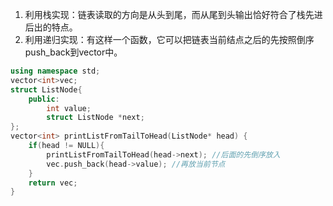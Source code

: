 1. 利用栈实现：链表读取的方向是从头到尾，而从尾到头输出恰好符合了栈先进后出的特点。
2. 利用递归实现：有这样一个函数，它可以把链表当前结点之后的先按照倒序push_back到vector中。



```c++
using namespace std;
vector<int>vec;
struct ListNode{
    public:
        int value;
        struct ListNode *next;
};
vector<int> printListFromTailToHead(ListNode* head) {
    if(head != NULL){
        printListFromTailToHead(head->next); //后面的先倒序放入
        vec.push_back(head->value); //再放当前节点
    }
    return vec;  
}
```




